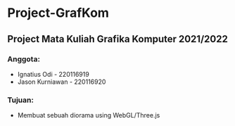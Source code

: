 # Project-GrafKom
## Project Mata Kuliah Grafika Komputer 2021/2022

### Anggota:
* Ignatius Odi - 220116919
* Jason Kurniawan - 220116920

### Tujuan:
- Membuat sebuah diorama using WebGL/Three.js

